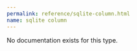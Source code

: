 ```yaml
---
permalink: reference/sqlite-column.html
name: sqlite column
---
```


No documentation exists for this type.